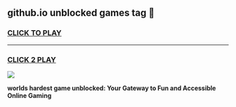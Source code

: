 
## github.io unblocked games tag 👋
<h3>
<a href="https://premium.freeplayer.one?title=github.io_unblocked_games_tag&ref=13F">CLICK TO PLAY</a></h3>
<hr>

<h3>
<a href="https://premium.freeplayer.one?title=github.io_unblocked_games_tag&ref=13F">CLICK 2 PLAY</a>
  
</h3>

<a href="https://premium.freeplayer.one?title=github.io_unblocked_games_tag&ref=12F/"><img src="https://clearcache.store/games.png"></a>


**worlds hardest game unblocked: Your Gateway to Fun and Accessible Online Gaming**
